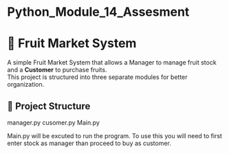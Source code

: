 # Python_Module_14_Assesment
# 🍎 Fruit Market System

A simple Fruit Market System that allows a Manager to manage fruit stock and a **Customer** to purchase fruits.  
This project is structured into three separate modules for better organization.

## 📂 Project Structure
manager.py
cusomer.py
Main.py

Main.py will be excuted to run the program.
To use this you will need to first enter stock as manager than proceed to buy as customer.
